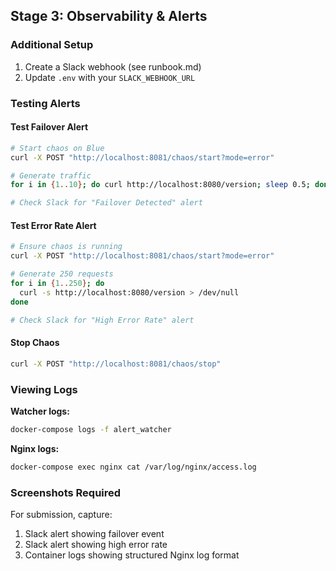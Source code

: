 ## Stage 3: Observability & Alerts

### Additional Setup

1. Create a Slack webhook (see runbook.md)
2. Update `.env` with your `SLACK_WEBHOOK_URL`

### Testing Alerts

#### Test Failover Alert
```bash
# Start chaos on Blue
curl -X POST "http://localhost:8081/chaos/start?mode=error"

# Generate traffic
for i in {1..10}; do curl http://localhost:8080/version; sleep 0.5; done

# Check Slack for "Failover Detected" alert
```

#### Test Error Rate Alert
```bash
# Ensure chaos is running
curl -X POST "http://localhost:8081/chaos/start?mode=error"

# Generate 250 requests
for i in {1..250}; do 
  curl -s http://localhost:8080/version > /dev/null
done

# Check Slack for "High Error Rate" alert
```

#### Stop Chaos
```bash
curl -X POST "http://localhost:8081/chaos/stop"
```

### Viewing Logs

**Watcher logs:**
```bash
docker-compose logs -f alert_watcher
```

**Nginx logs:**
```bash
docker-compose exec nginx cat /var/log/nginx/access.log
```

### Screenshots Required

For submission, capture:
1. Slack alert showing failover event
2. Slack alert showing high error rate
3. Container logs showing structured Nginx log format
